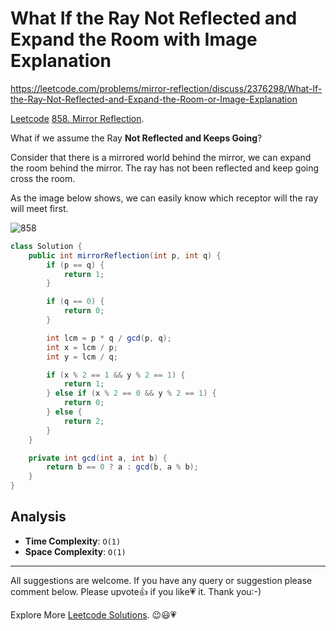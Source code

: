 # What If the Ray Not Reflected and Expand the Room with Image Explanation

https://leetcode.com/problems/mirror-reflection/discuss/2376298/What-If-the-Ray-Not-Reflected-and-Expand-the-Room-or-Image-Explanation

[Leetcode](https://leetcode.com/) [858. Mirror Reflection](https://leetcode.com/problems/mirror-reflection/).

What if we assume the Ray **Not Reflected and Keeps Going**?

Consider that there is a mirrored world behind the mirror, we can expand the room behind the mirror. The ray has not been reflected and keep going cross the room.

As the image below shows, we can easily know which receptor will the ray will meet first.

![858](https://assets.leetcode.com/users/images/47eada70-917b-4189-87d3-d08128a9cef0_1659576728.9517376.png)

```java
class Solution {
    public int mirrorReflection(int p, int q) {
        if (p == q) {
            return 1;
        }

        if (q == 0) {
            return 0;
        }

        int lcm = p * q / gcd(p, q);
        int x = lcm / p;
        int y = lcm / q;

        if (x % 2 == 1 && y % 2 == 1) {
            return 1;
        } else if (x % 2 == 0 && y % 2 == 1) {
            return 0;
        } else {
            return 2;
        }
    }

    private int gcd(int a, int b) {
        return b == 0 ? a : gcd(b, a % b);
    }
}
```

## Analysis

- **Time Complexity**: `O(1)`
- **Space Complexity**: `O(1)`

------------

All suggestions are welcome. 
If you have any query or suggestion please comment below.
Please upvote👍 if you like💗 it. Thank you:-)

Explore More [Leetcode Solutions](https://leetcode.com/discuss/general-discussion/1868912/My-Leetcode-Solutions-All-In-One). 😉😃💗

